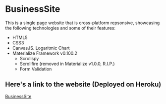 # BusinessSite
This is a single page website that is cross-platform repsonsive, showcasing the following technologies and some of their features:
  * HTML5
  * CSS3
  * CanvasJS. Logaritmic Chart
  * Materialize Framework v0.100.2
    * Scrollspy
    * Scrollfire (removed in Materialize v1.0.0, R.I.P.)
    * Form Validation
    
## Here's a link to the website (Deployed on Heroku)
[BusinessSite](https://business-site1.herokuapp.com/index.html "BusinessSite")
